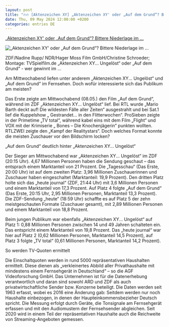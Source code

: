 ```yaml
---
layout: post
title: "🔥🔥 [Aktenzeichen XY] „Aktenzeichen XY' oder „Auf dem Grund“? Bittere Niederlage im ..."
date: Thu, 09 May 2024 12:00:00 +0200
categories: entries DE
---
```

[„Aktenzeichen XY' oder „Auf dem Grund“? Bittere Niederlage im ...](https://www.focus.de/kultur/kino_tv/aktenzeichen-xy-ungeloest-oder-auf-dem-grund-bittere-niederlage-im-quotenduell_id_259929190.html)

![„Aktenzeichen XY' oder „Auf dem Grund“? Bittere Niederlage im ...](https://p6.focus.de/img/fotos/id_259929196/quotenduell-8-5.jpg?im=Crop%3D%280%2C0%2C3200%2C1600%29%3BResize%3D%281200%2C627%29&impolicy=perceptual&quality=mediumHigh&hash=a020e282821d522962dbc00d5cdcd6d97a592f62fd967dc792f67346dfd4987c)

ZDF/Nadine Rupp/ NDR/Hager Moss Film GmbH/Christine Schroeder; Montage: TVSpielfilm.de „Aktenzeichen XY... Ungelöst“ oder „Auf dem Grund“ - wer gewinnt im ...

Am Mittwochabend liefen unter anderem „Aktenzeichen XY... Ungelöst“ und „Auf dem Grund“ im Fernsehen. Doch wofür interessierte sich das Publikum am meisten?

Das Erste zeigte am Mittwochabend (08.05.) den Film „Auf dem Grund“, während im ZDF „Aktenzeichen XY... Ungelöst“ lief. Bei RTL wurde „Mario Barth deckt auf! Die wildesten Fälle aller Zeiten“ ausgestrahlt und bei Sat.1 lief die Kuppelshow „ Gestrandet... in den Flitterwochen“. ProSieben zeigte in der Primetime „TV total“, während kabel eins mit dem Film „Flight“ und VOX mit der Krimiserie „ Bones – Die Knochenjägerin“ punkten wollten. RTLZWEI zeigte den „Kampf der Realitystars“. Doch welches Format konnte die meisten Zuschauer vor den Bildschirm locken?

„Auf dem Grund“ deutlich hinter „Aktenzeichen XY... Ungelöst“

Der Sieger am Mittwochabend war „Aktenzeichen XY... Ungelöst“ im ZDF (20:15 Uhr). 4,67 Millionen Personen haben die Sendung geschaut – das entsprach einem Marktanteil von 21 Prozent. Die „Tagesschau“ (Das Erste, 20:00 Uhr) ist auf dem zweiten Platz: 3,96 Millionen Zuschauerinnen und Zuschauer haben eingeschaltet (Marktanteil: 19,9 Prozent). Den dritten Platz holte sich das „heute journal“ (ZDF, 21:44 Uhr) mit 3,6 Millionen Personen und einem Marktanteil von 17,3 Prozent. Auf Platz 4 folgte „Auf dem Grund“ (Das Erste, 20:15 Uhr, 2,95 Millionen Personen, Marktanteil 13,3 Prozent). Die ZDF-Sendung „heute“ (18:59 Uhr) schaffte es auf Platz 5 der zehn meistgeschauten Formate (Zuschauer gesamt), mit 2,89 Millionen Personen und einem Marktanteil von 18,8 Prozent.

Beim jungen Publikum war ebenfalls „Aktenzeichen XY... Ungelöst“ auf Platz 1: 0,88 Millionen Personen zwischen 14 und 49 Jahren schalteten ein. Das entspricht einem Marktanteil von 19,8 Prozent. Das „heute journal“ war hier auf Platz 2 (0,62 Millionen Personen, Marktanteil 14,5 Prozent), auf Platz 3 folgte „TV total“ (0,61 Millionen Personen, Marktanteil 14,2 Prozent).

So werden TV-Quoten ermittelt

Die Einschaltquoten werden in rund 5000 repräsentativen Haushalten ermittelt. Diese dienen als „verkleinertes Abbild aller Privathaushalte mit mindestens einem Fernsehgerät in Deutschland“ – so die AGF Videoforschung GmbH. Das Unternehmen ist für die Datenerhebung verantwortlich und daran sind sowohl ARD und ZDF als auch privatwirtschaftliche Sender bzw. Konzerne beteiligt. Die Daten werden seit 1963 erfasst, wobei es 2016 eine Änderung gab: Seitdem werden nur noch Haushalte einbezogen, in denen der Haupteinkommensbezieher Deutsch spricht. Die Messung erfolgt durch Geräte, die Tonsignale am Fernsehgerät erfassen und mit den Audiomustern der Fernsehsender abgleichen. Seit 2020 wird in einem Teil der repräsentativen Haushalte auch die Reichweite von Streaming-Angeboten gemessen.


